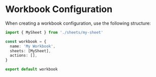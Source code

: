 # Workbook Configuration


When creating a workbook configuration, use the following structure:

```typescript
import { MySheet } from './sheets/my-sheet'

const workbook = {
  name: 'My Workbook',
  sheets: [MySheet],
  actions: [],
}

export default workbook
```
